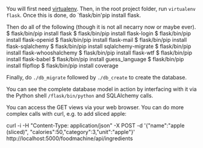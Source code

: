 You will first need [virtualenv](https://pypi.python.org/pypi/virtualenv). 
Then, in the root project folder, run `virtualenv flask`.
Once this is done, do `flask/bin'pip install flask.

Then do all of the following (though it is not all necarry now or maybe ever).
$ flask/bin/pip install flask
$ flask/bin/pip install flask-login
$ flask/bin/pip install flask-openid
$ flask/bin/pip install flask-mail
$ flask/bin/pip install flask-sqlalchemy
$ flask/bin/pip install sqlalchemy-migrate
$ flask/bin/pip install flask-whooshalchemy
$ flask/bin/pip install flask-wtf
$ flask/bin/pip install flask-babel
$ flask/bin/pip install guess_language
$ flask/bin/pip install flipflop
$ flask/bin/pip install coverage

Finally, do `./db_migrate` followed by `./db_create` to create the database.

You can see the complete database model in action by interfacing with it
via the Python shell `/flask/bin/python` and SQLAlchemy calls.

You can access the GET views via your web browser. You can do more complex calls
with curl, e.g. to add sliced apple: 

curl -i -H "Content-Type: application/json" -X POST -d '{"name":"apple (sliced)", "calories":50,"category":3,"unit":"apple"}' http://localhost:5000/foodmachine/api/ingredients
